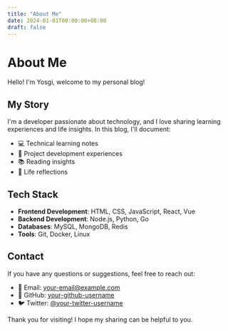```yaml
---
title: "About Me"
date: 2024-01-01T00:00:00+08:00
draft: false
---
```


# About Me

Hello! I'm Yosgi, welcome to my personal blog!

## My Story

I'm a developer passionate about technology, and I love sharing learning experiences and life insights. In this blog, I'll document:

- 💻 Technical learning notes
- 🎯 Project development experiences
- 📚 Reading insights
- 🌟 Life reflections

## Tech Stack

- **Frontend Development**: HTML, CSS, JavaScript, React, Vue
- **Backend Development**: Node.js, Python, Go
- **Databases**: MySQL, MongoDB, Redis
- **Tools**: Git, Docker, Linux

## Contact

If you have any questions or suggestions, feel free to reach out:

- 📧 Email: your-email@example.com
- 🐙 GitHub: [your-github-username](https://github.com/your-github-username)
- 🐦 Twitter: [@your-twitter-username](https://twitter.com/your-twitter-username)

Thank you for visiting! I hope my sharing can be helpful to you.
